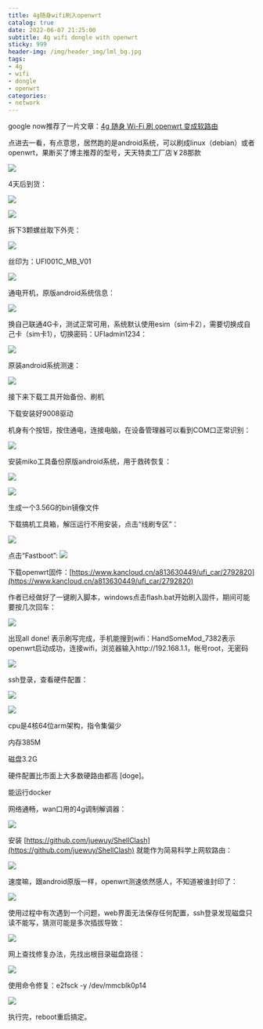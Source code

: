 ```yaml
---
title: 4g随身wifi刷入openwrt
catalog: true
date: 2022-06-07 21:25:00
subtitle: 4g wifi dongle with openwrt
sticky: 999
header-img: /img/header_img/lml_bg.jpg
tags:
- 4g
- wifi
- dongle
- openwrt
categories:
- network
---
```


google now推荐了一片文章：[4g 随身 Wi-Fi 刷 openwrt 变成软路由](https://qust.me/post/msm8916/)



点进去一看，有点意思，居然跑的是android系统，可以刷成linux（debian）或者openwrt，果断买了博主推荐的型号，天天特卖工厂店￥28那款

![](order.png)


4天后到货：

![](good.jpg)

![](good1.jpg)

拆下3颗螺丝取下外壳：

![](good2.jpg)

丝印为：UFI001C_MB_V01

![](version.png)

通电开机，原版android系统信息：

![](esim.png)

换自己联通4G卡，测试正常可用，系统默认使用esim（sim卡2），需要切换成自己卡（sim卡1），切换密码：UFIadmin1234：

![](sim.png)

原装android系统测速：

![](android_speed.png)


接下来下载工具开始备份、刷机

下载安装好9008驱动

机身有个按钮，按住通电，连接电脑，在设备管理器可以看到COM口正常识别：

![](COM.png)

安装miko工具备份原版android系统，用于救砖恢复：

![](miko.png)

![](miko1.png)

生成一个3.56G的bin镜像文件

下载搞机工具箱，解压运行不用安装，点击“线刷专区”：

![](gaoji.png)

点击“Fastboot”:
![](fastboot.png)


下载openwrt固件：[https://www.kancloud.cn/a813630449/ufi_car/2792820](https://www.kancloud.cn/a813630449/ufi_car/2792820)

作者已经做好了一键刷入脚本，windows点击flash.bat开始刷入固件，期间可能要按几次回车：

![](flash_openwrt.png)

出现all done! 表示刷写完成，手机能搜到wifi：HandSomeMod_7382表示openwrt启动成功，连接wifi，浏览器输入http://192.168.1.1，帐号root，无密码

![](openwrt.png)

ssh登录，查看硬件配置：

![](hardware.png)

![](cpu.png)

cpu是4核64位arm架构，指令集偏少

内存385M

磁盘3.2G

硬件配置比市面上大多数硬路由都高 [doge]。

能运行docker

网络通畅，wan口用的4g调制解调器：

![](modem.png)

安装 [https://github.com/juewuy/ShellClash](https://github.com/juewuy/ShellClash) 就能作为简易科学上网软路由：

![](shellclash.png)

速度嘛，跟android原版一样，openwrt测速依然感人，不知道被谁封印了：

![](openwrt_speed.png)


使用过程中有次遇到一个问题，web界面无法保存任何配置，ssh登录发现磁盘只读不能写，猜测可能是多次插拔导致：

![](read-only.jpg)

网上查找修复办法，先找出根目录磁盘路径：

![](disk.png)

使用命令修复：e2fsck -y /dev/mmcblk0p14

![](e2fsck.png)

执行完，reboot重启搞定。

